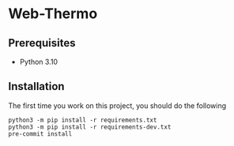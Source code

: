# Web-Thermo

## Prerequisites

- Python 3.10

## Installation
<!-- https://www.architecture-performance.fr/ap_blog/some-pre-commit-git-hooks-for-python/ -->
The first time you work on this project, you should do the following
```
python3 -m pip install -r requirements.txt
python3 -m pip install -r requirements-dev.txt
pre-commit install
```

